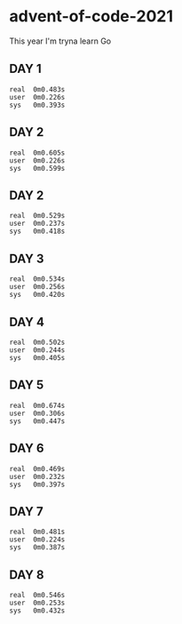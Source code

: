 # advent-of-code-2021
This year I'm tryna learn Go

## DAY 1
```
real  0m0.483s
user  0m0.226s
sys   0m0.393s
```

## DAY 2
```
real  0m0.605s
user  0m0.226s
sys   0m0.599s
```

## DAY 2
```
real  0m0.529s
user  0m0.237s
sys   0m0.418s
```

## DAY 3
```
real  0m0.534s
user  0m0.256s
sys   0m0.420s
```

## DAY 4
```
real  0m0.502s
user  0m0.244s
sys   0m0.405s
```

## DAY 5
```
real  0m0.674s
user  0m0.306s
sys   0m0.447s
```

## DAY 6
```
real  0m0.469s
user  0m0.232s
sys   0m0.397s
```

## DAY 7
```
real  0m0.481s
user  0m0.224s
sys   0m0.387s
```

## DAY 8
```
real  0m0.546s
user  0m0.253s
sys   0m0.432s
```

